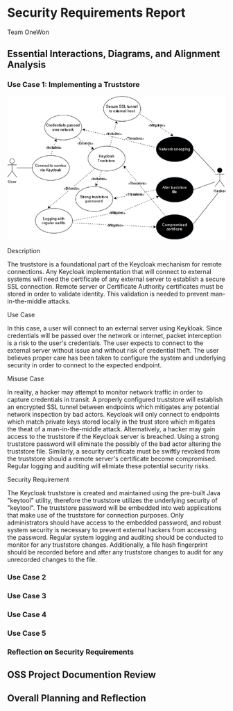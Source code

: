 # Security Requirements Report
Team OneWon
## Essential Interactions, Diagrams, and Alignment Analysis

### Use Case 1: Implementing a Truststore

![Keycloak System Engineering Diagram]( ./Diagrams/Truststore.png "Keycloak Trust Diagram")

Description

The truststore is a foundational part of the Keycloak mechanism for remote connections.  Any Keycloak implementation that will connect to external systems will need the certificate of any external server to establish a secure SSL connection.  Remote server or Certificate Authority certificates must be stored in order to validate identity.  This validation is needed to prevent man-in-the-middle attacks.


Use Case

In this case, a user will connect to an external server using Keykloak.  Since credentials will be passed over the network or internet, packet interception is a risk to the user's credentials.  The user expects to connect to the external server without issue and without risk of credential theft.  The user believes proper care has been taken to configure the system and underlying security in order to connect to the expected endpoint.



Misuse Case

In reality, a hacker may attempt to monitor network traffic in order to capture credentials in transit.  A properly configured truststore will establish an encrypted SSL tunnel between endpoints which mitigates any potential network inspection by bad actors.  Keycloak will only connect to endpoints which match private keys stored locally in the trust store which mitigates the theat of a man-in-the-middle attack.
Alternatively, a hacker may gain access to the truststore if the Keycloak server is breached.  Using a strong truststore password will eliminate the possibly of the bad actor altering the truststore file.  Similarly, a security certificate must be swiftly revoked from the truststore should a remote server's certificate become compromised.  Regular logging and auditing will elimiate these potential security risks.



Security Requirement

The Keycloak truststore is created and maintained using the pre-built Java "keytool" utility, therefore the truststore utilizes the underlying security of "keytool".  The truststore password will be embedded into web applications that make use of the truststore for connection purposes.  Only administrators should have access to the embedded password, and robust system security is necessary to prevent external hackers from accessing the password.  Regular system logging and auditing should be conducted to monitor for any truststore changes.  Additionally, a file hash fingerprint should be recorded before and after any truststore changes to audit for any unrecorded changes to the file.


### Use Case 2

### Use Case 3

### Use Case 4

### Use Case 5

### Reflection on Security Requirements

## OSS Project Documention Review


## Overall Planning and Reflection
